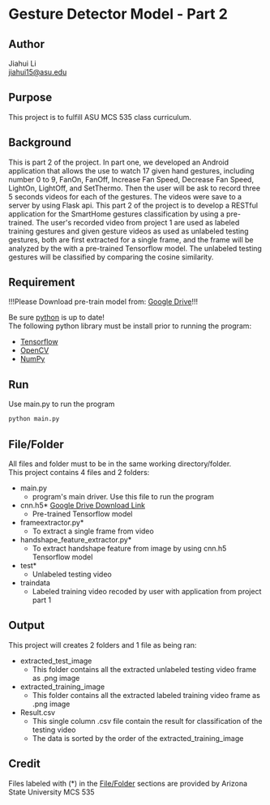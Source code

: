 # Gesture Detector Model - Part 2

## Author
Jiahui Li\
jiahui15@asu.edu

## Purpose
This project is to fulfill ASU MCS 535 class curriculum.

## Background
This is part 2 of the project. In part one, we developed an Android application that allows the use to watch 17 given hand gestures, including number 0 to 9, FanOn, FanOff, Increase Fan Speed, Decrease Fan Speed, LightOn, LightOff, and SetThermo. Then the user will be ask to record three 5 seconds videos for each of the gestures. The videos were save to a server by using Flask api.
This part 2 of the project is to develop a RESTful application for the SmartHome gestures classification by using a pre-trained. The user's recorded video from project 1 are used as labeled training gestures and given gesture videos as used as unlabeled testing gestures, both are first extracted for a single frame, and the frame will be analyzed by the with a pre-trained Tensorflow model. The unlabeled testing gestures will be classified by comparing the cosine similarity.

## Requirement
!!!Please Download pre-train model from: [Google Drive](https://drive.google.com/file/d/15jV8Czn4UZn0MIgsJuTVGtIl6IPamSpe/view?usp=sharing)!!!

Be sure [python](https://www.python.org/) is up to date!\
The following python library must be install prior to running the program:
* [Tensorflow](https://www.tensorflow.org/)
* [OpenCV](https://opencv.org/)
* [NumPy](https://numpy.org/)

## Run
Use main.py to run the program
```bash
python main.py
```

## File/Folder
All files and folder must to be in the same working directory/folder.\
This project contains 4 files and 2 folders:
* main.py
    * program's main driver. Use this file to run the program
* cnn.h5* [Google Drive Download Link](https://drive.google.com/file/d/15jV8Czn4UZn0MIgsJuTVGtIl6IPamSpe/view?usp=sharing)
    * Pre-trained Tensorflow model
* frameextractor.py*
    * To extract a single frame from video
* handshape_feature_extractor.py*
    * To extract handshape feature from image by using cnn.h5 Tensorflow model
* test*
    * Unlabeled testing video
* traindata
    * Labeled training video recoded by user with application from project part 1

## Output
This project will creates 2 folders and 1 file as being ran:
* extracted_test_image
    * This folder contains all the extracted unlabeled testing video frame as .png image
* extracted_training_image
    * This folder contains all the extracted labeled training video frame as .png image
* Result.csv
    * This single column .csv file contain the result for classification of the testing video
    * The data is sorted by the order of the extracted_training_image

## Credit
Files labeled with (*) in the [File/Folder](##File/Folder) sections are provided by Arizona State University MCS 535
